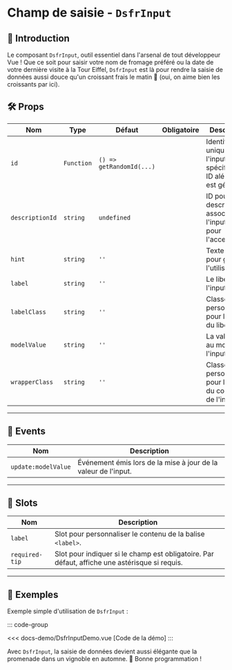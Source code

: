 # Champ de saisie - `DsfrInput`

## 🌟 Introduction

Le composant `DsfrInput`, outil essentiel dans l'arsenal de tout développeur Vue ! Que ce soit pour saisir votre nom de fromage préféré ou la date de votre dernière visite à la Tour Eiffel, `DsfrInput` est là pour rendre la saisie de données aussi douce qu'un croissant frais le matin 🥐 (oui, on aime bien les croissants par ici).

## 🛠️ Props

| Nom             | Type          | Défaut                  | Obligatoire   | Description                                                                                                 |
|-----------------|---------------|-------------------------|---------------|-------------------------------------------------------------------------------------------------------------|
| `id`            | `Function`    | `() => getRandomId(...)`|               | Identifiant unique pour l'input. Si non spécifié, un ID aléatoire est généré.                               |
| `descriptionId` | `string`      | `undefined`             |               | ID pour la description associée à l'input. Utile pour l'accessibilité.                                      |
| `hint`          | `string`      | `''`                    |               | Texte d'indice pour guider l'utilisateur.                                                                   |
| `label`         | `string`      | `''`                    |               | Le libellé de l'input.                                                                                      |
| `labelClass`    | `string`      | `''`                    |               | Classe personnalisée pour le style du libellé.                                                              |
| `modelValue`    | `string`      | `''`                    |               | La valeur liée au modèle de l'input.                                                                        |
| `wrapperClass`  | `string`      | `''`                    |               | Classe personnalisée pour le style du conteneur de l'input.                                                 |

---

## 📡 Events

| Nom                 | Description                                                                  |
|---------------------|------------------------------------------------------------------------------|
| `update:modelValue` | Événement émis lors de la mise à jour de la valeur de l'input.               |

---

## 🧩 Slots

| Nom              | Description                                                                                       |
|------------------|---------------------------------------------------------------------------------------------------|
| `label`          | Slot pour personnaliser le contenu de la balise `<label>`.                                        |
| `required-tip`   | Slot pour indiquer si le champ est obligatoire. Par défaut, affiche une astérisque si requis.     |

---

## 📝 Exemples

Exemple simple d'utilisation de `DsfrInput` :

::: code-group
<Story data-title="Démo" minH="500px">
  <DsfrInputDemo />
</Story>

<<< docs-demo/DsfrInputDemo.vue [Code de la démo]
:::

<script setup>
import DsfrInputDemo from './docs-demo/DsfrInputDemo.vue'
</script>

Avec `DsfrInput`, la saisie de données devient aussi élégante que la promenade dans un vignoble en automne. 🍇 Bonne programmation !
